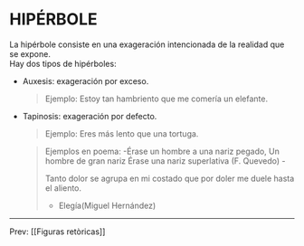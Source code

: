 # HIPÉRBOLE
La hipérbole consiste en una exageración intencionada de la realidad que se expone.  
Hay dos tipos de hipérboles: 
- Auxesis: exageración por exceso. 

	>Ejemplo: Estoy tan hambriento que me comería un elefante. 

- Tapinosis: exageración por defecto. 

	>Ejemplo: Eres más lento que una tortuga. 
	
	>Ejemplos en poema: 
	>-Érase un hombre a una nariz pegado, 
	>Un hombre de gran nariz 
	>Érase una nariz superlativa (F. Quevedo) -
	>
	>Tanto dolor se agrupa en mi costado
	> que por doler me duele hasta el aliento.
	> - Elegía(Miguel Hernández)
___
Prev: [[Figuras retòricas]]
